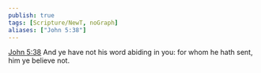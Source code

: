 ```yaml
---
publish: true
tags: [Scripture/NewT, noGraph]
aliases: ["John 5:38"]
---
```

[John 5:38](https://churchofjesuschrist.org/study/scriptures/nt/john/5?lang=eng&id=p38#p38) And ye have not his word abiding in you: for whom he hath sent, him ye believe not.
